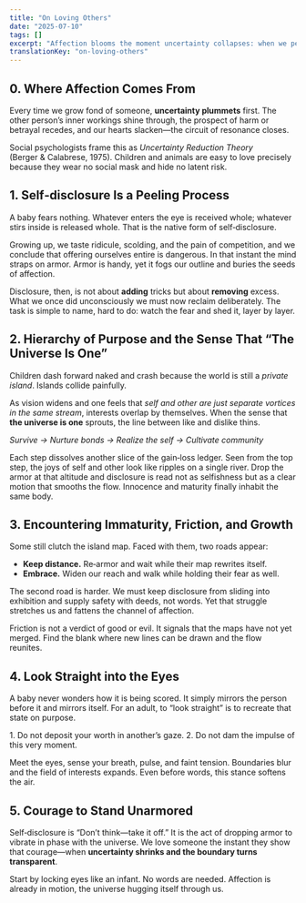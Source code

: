 ```yaml
---
title: "On Loving Others"
date: "2025-07-10"
tags: []
excerpt: "Affection blooms the moment uncertainty collapses: when we peel away our self-protective armor and reveal our unfiltered selves, others can approach without fear. True maturity is reached by recognizing that self and other share one stream of life, then meeting every gaze unarmored so the universe can embrace itself through us."
translationKey: "on-loving-others"
---
```


## 0. Where Affection Comes From

Every time we grow fond of someone, **uncertainty plummets** first. The other person’s inner workings shine through, the prospect of harm or betrayal recedes, and our hearts slacken—the circuit of resonance closes.

Social psychologists frame this as *Uncertainty Reduction Theory* (Berger & Calabrese, 1975). Children and animals are easy to love precisely because they wear no social mask and hide no latent risk.


## 1. Self‑disclosure Is a Peeling Process

A baby fears nothing. Whatever enters the eye is received whole; whatever stirs inside is released whole. That is the native form of self‑disclosure.

Growing up, we taste ridicule, scolding, and the pain of competition, and we conclude that offering ourselves entire is dangerous. In that instant the mind straps on armor. Armor is handy, yet it fogs our outline and buries the seeds of affection.

Disclosure, then, is not about **adding** tricks but about **removing** excess. What we once did unconsciously we must now reclaim deliberately. The task is simple to name, hard to do: watch the fear and shed it, layer by layer.


## 2. Hierarchy of Purpose and the Sense That “The Universe Is One”

Children dash forward naked and crash because the world is still a *private island*. Islands collide painfully.

As vision widens and one feels that *self and other are just separate vortices in the same stream*, interests overlap by themselves. When the sense that **the universe is one** sprouts, the line between like and dislike thins.

*Survive → Nurture bonds → Realize the self → Cultivate community*

Each step dissolves another slice of the gain‑loss ledger. Seen from the top step, the joys of self and other look like ripples on a single river. Drop the armor at that altitude and disclosure is read not as selfishness but as a clear motion that smooths the flow. Innocence and maturity finally inhabit the same body.


## 3. Encountering Immaturity, Friction, and Growth

Some still clutch the island map. Faced with them, two roads appear:

* **Keep distance.** Re‑armor and wait while their map rewrites itself.
* **Embrace.** Widen our reach and walk while holding their fear as well.

The second road is harder. We must keep disclosure from sliding into exhibition and supply safety with deeds, not words. Yet that struggle stretches us and fattens the channel of affection.

Friction is not a verdict of good or evil. It signals that the maps have not yet merged. Find the blank where new lines can be drawn and the flow reunites.


## 4. Look Straight into the Eyes

A baby never wonders how it is being scored. It simply mirrors the person before it and mirrors itself. For an adult, to “look straight” is to recreate that state on purpose.

1. Do not deposit your worth in another’s gaze.
2. Do not dam the impulse of this very moment.

Meet the eyes, sense your breath, pulse, and faint tension. Boundaries blur and the field of interests expands. Even before words, this stance softens the air.


## 5. Courage to Stand Unarmored

Self‑disclosure is “Don’t think—take it off.” It is the act of dropping armor to vibrate in phase with the universe. We love someone the instant they show that courage—when **uncertainty shrinks and the boundary turns transparent**.

Start by locking eyes like an infant. No words are needed. Affection is already in motion, the universe hugging itself through us.
